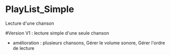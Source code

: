 # PlayList_Simple
Lecture d'une chanson

#Version V1 : lecture simple d'une seule chanson

- amélioration : plusieurs chansons, Gérer le volume sonore, Gérer l'ordre de lecture
